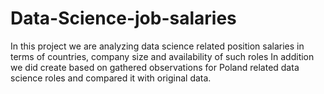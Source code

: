 # Data-Science-job-salaries
In this project we are analyzing data science related position salaries in terms of countries, company size and availability of such roles In addition we did create based on gathered observations for Poland related data science roles and compared it with original data.
